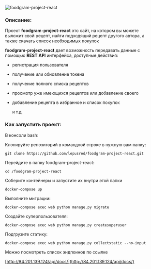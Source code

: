 
![foodgram-project-react](https://github.com/lepusred/yamdb_final/actions/workflows/yamdb_workflow.yml/badge.svg)
  


### Описание:

Проект **foodgram-project-react** это  сайт, на котором вы можете выложит свой рецепт, найти подходящий рецепт другого автора, а также скачать список необходимых покупок 

 **foodgram-project-react** дает возможность передавать данные с помощью **REST API** интерфейса, доступные действия:

- регистрация пользователя

- получение или обновление токена

- получение полного списка рецептов

- просмотр уже имеющихся рецептов или добавление своего

- добавление рецепта в избранное и список покупок

  и т.д

### Как запустить проект: 

В консоли bash:

Клонируйте репозиторий в командной строке в нужную вам папку:

```
git clone https://github.com/lepusred/foodgram-project-react.git
```

Перейдите в папку foodgram-project-react:

```
cd /foodgram-project-react
```

Cоберите контейнеры и запустите их внутри этой папки

```
docker-compose up
```

Выполните миграции:

```
docker-compose exec web python manage.py migrate
```

Создайте суперпользователя:

```
docker-compose exec web python manage.py createsuperuser
```

Подгрузите статику:

```
docker-compose exec web python manage.py collectstatic --no-input
```

Можно посмотреть список эндпоинов по ссылке

[http://84.201.139.124/api/docs/](http://84.201.139.124/api/docs/)
